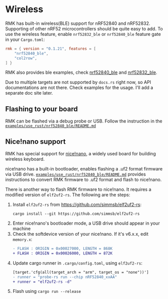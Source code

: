 # Wireless

RMK has built-in wireless(BLE) support for nRF52840 and nRF52832. Supporting of other nRF52 microcontrollers should be quite easy to add. To use the wireless feature, enable `nrf52832_ble` or `nrf52840_ble` feature gate in your `Cargo.toml`:

```toml
rmk = { version = "0.1.21", features = [
    "nrf52840_ble",
    "col2row",
] }
```

RMK also provides ble examples, check [nrf52840_ble](https://github.com/HaoboGu/rmk/tree/main/examples/use_rust/nrf52840_ble) and [nrf52832_ble](https://github.com/HaoboGu/rmk/tree/main/examples/use_rust/nrf52832_ble).

Due to multiple targets are not supported by `docs.rs` right now, so API documentations are not there. Check examples for the usage. I'll add a separate doc site later.

## Flashing to your board

RMK can be flashed via a debug probe or USB. Follow the instruction in the [`examples/use_rust/nrf52840_ble/README.md`](https://github.com/HaoboGu/rmk/blob/main/examples/use_rust/nrf52840_ble/README.md)

## Nice!nano support

RMK has special support for [nice!nano](https://nicekeyboards.com/), a widely used board for building wireless keyboard.

nice!nano has a built-in bootloader, enables flashing a .uf2 format firmware via USB drive. [`examples/use_rust/nrf52840_ble/README.md`](https://github.com/HaoboGu/rmk/blob/main/examples/use_rust/nrf52840_ble/README.md) provides instructions to convert RMK firmware to .uf2 format and flash to nice!nano.

There is another way to flash RMK firmware to nice!nano. It requires a modified version of `elf2uf2-rs`. The following are the steps:

1. Install `elf2uf2-rs` from <https://github.com/simmsb/elf2uf2-rs>:
   ```
   cargo install --git https://github.com/simmsb/elf2uf2-rs
   ```
2. Enter nice!nano's bootloader mode, a USB drive should appear in your machine
3. Check the softdevice version of your nice!nano. If it's v6.x.x, edit `memory.x`:
   ```diff
   - FLASH : ORIGIN = 0x00027000, LENGTH = 868K
   + FLASH : ORIGIN = 0x00026000, LENGTH = 872K
   ```
4. Update cargo runner in `.cargo/config.toml`, using `elf2uf2-rs`:
    ```diff
    [target.'cfg(all(target_arch = "arm", target_os = "none"))']
    - runner = "probe-rs run --chip nRF52840_xxAA"
    + runner = "elf2uf2-rs -d"
    ```
5. Flash using `cargo run --release`